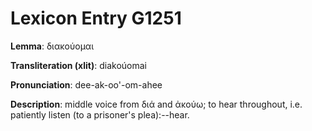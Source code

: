 # Lexicon Entry G1251

**Lemma**: διακούομαι

**Transliteration (xlit)**: diakoúomai

**Pronunciation**: dee-ak-oo'-om-ahee

**Description**:
middle voice from διά and ἀκούω; to hear throughout, i.e. patiently listen (to a prisoner's plea):--hear.
